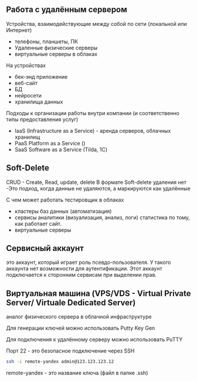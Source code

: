 ## Работа с удалённым сервером

Устройства, взаимодействующие между собой по сети (локальной или Интернет)
- телефоны, планшеты, ПК
- Удаленные физические серверы
- виртуальные серверы в облаках

На устройствах
- бек-энд приложение
- веб-сайт
- БД
- нейросети
- хранилища данных

Подходы к организации работы внутри компании (и соответственно типы предоставления услуг) 
- IaaS (Infrastructure as a Service) - аренда серверов, облачных хранилищ 
- PaaS  Platform as a Service ()
- SaaS Software as a Service (Tilda, 1С)

## Soft-Delete 
CRUD - Create, Read, update, delete
В формате Soft-delete удаления нет
-Это подход, когда данные не удаляются, а маркируются как удалённые

С чем может работать тестировщик в облаках 
- кластеры баз данных (автоматизация)
- сервисы аналитики (визуализация, анализ, логи) статистика по тому, как работает сайт. 
- виртуальные серверы

## Сервисный аккаунт
это аккаунт, который играет роль псевдо-пользователя. У такого аккаунта нет возможности для аутентификации. Этот аккаунт подключается к сторонним сервисам при выделении прав. 

## Виртуальная машина (VPS/VDS - Virtual Private Server/ Virtuale Dedicated Server)
аналог физического сервера в облачной инфраструктуре 


Для генерации ключей можно использовать Putty Key Gen

Для подключения к удалённому серверу можно использовать PuTTY 

Порт 22 - это безопасное подключение через SSH

```bash
ssh -i remote-yandex admin@123.123.123.12
```

remote-yandex - это название ключа (файл в папке .ssh)

	